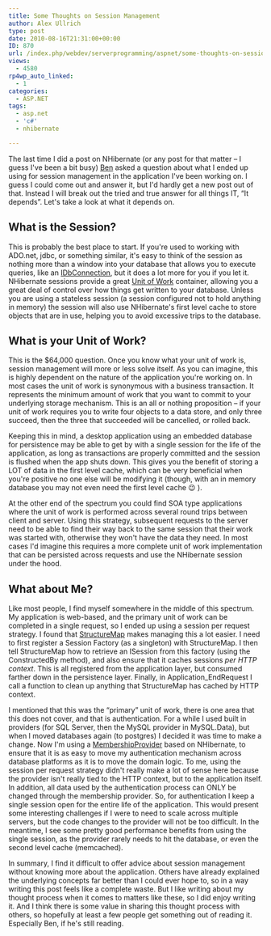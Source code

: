 ```yaml
---
title: Some Thoughts on Session Management
author: Alex Ullrich
type: post
date: 2010-08-16T21:31:00+00:00
ID: 870
url: /index.php/webdev/serverprogramming/aspnet/some-thoughts-on-session-management/
views:
  - 4580
rp4wp_auto_linked:
  - 1
categories:
  - ASP.NET
tags:
  - asp.net
  - 'c#'
  - nhibernate

---
```

The last time I did a post on NHibernate (or any post for that matter – I guess I've been a bit busy) [Ben][1] asked a question about what I ended up using for session management in the application I've been working on. I guess I could come out and answer it, but I'd hardly get a new post out of that. Instead I will break out the tried and true answer for all things IT, “It depends”. Let's take a look at what it depends on.

## What is the Session?

This is probably the best place to start. If you're used to working with ADO.net, jdbc, or something similar, it's easy to think of the session as nothing more than a window into your database that allows you to execute queries, like an [IDbConnection][2], but it does a lot more for you if you let it. NHibernate sessions provide a great [Unit of Work][3] container, allowing you a great deal of control over how things get written to your database. Unless you are using a stateless session (a session configured not to hold anything in memory) the session will also use NHibernate's first level cache to store objects that are in use, helping you to avoid excessive trips to the database.

## What is your Unit of Work?

This is the $64,000 question. Once you know what your unit of work is, session management will more or less solve itself. As you can imagine, this is highly dependent on the nature of the application you're working on. In most cases the unit of work is synonymous with a business transaction. It represents the minimum amount of work that you want to commit to your underlying storage mechanism. This is an all or nothing proposition – if your unit of work requires you to write four objects to a data store, and only three succeed, then the three that succeeded will be cancelled, or rolled back. 

Keeping this in mind, a desktop application using an embedded database for persistence may be able to get by with a single session for the life of the application, as long as transactions are properly committed and the session is flushed when the app shuts down. This gives you the benefit of storing a LOT of data in the first level cache, which can be very beneficial when you're positive no one else will be modifying it (though, with an in memory database you may not even need the first level cache 😉 ). 

At the other end of the spectrum you could find SOA type applications where the unit of work is performed across several round trips between client and server. Using this strategy, subsequent requests to the server need to be able to find their way back to the same session that their work was started with, otherwise they won't have the data they need. In most cases I'd imagine this requires a more complete unit of work implementation that can be persisted across requests and use the NHibernate session under the hood. 

## What about Me?

Like most people, I find myself somewhere in the middle of this spectrum. My application is web-based, and the primary unit of work can be completed in a single request, so I ended up using a session per request strategy. I found that [StructureMap][4] makes managing this a lot easier. I need to first register a Session Factory (as a singleton) with StructureMap. I then tell StructureMap how to retrieve an ISession from this factory (using the ConstructedBy method), and also ensure that it caches sessions _per HTTP context_. This is all registered from the application layer, but consumed farther down in the persistence layer. Finally, in Application_EndRequest I call a function to clean up anything that StructureMap has cached by HTTP context. 

I mentioned that this was the “primary” unit of work, there is one area that this does not cover, and that is authentication. For a while I used built in providers (for SQL Server, then the MySQL provider in MySQL.Data), but when I moved databases again (to postgres) I decided it was time to make a change. Now I'm using a [MembershipProvider][5] based on NHibernate, to ensure that it is as easy to move my authentication mechanism across database platforms as it is to move the domain logic. To me, using the session per request strategy didn't really make a lot of sense here because the provider isn't really tied to the HTTP context, but to the application itself. In addition, all data used by the authentication process can ONLY be changed through the membership provider. So, for authentication I keep a single session open for the entire life of the application. This would present some interesting challenges if I were to need to scale across multiple servers, but the code changes to the provider will not be too difficult. In the meantime, I see some pretty good performance benefits from using the single session, as the provider rarely needs to hit the database, or even the second level cache (memcached).

In summary, I find it difficult to offer advice about session management without knowing more about the application. Others have already explained the underlying concepts far better than I could ever hope to, so in a way writing this post feels like a complete waste. But I like writing about my thought process when it comes to matters like these, so I did enjoy writing it. And I think there is some value in sharing this thought process with others, so hopefully at least a few people get something out of reading it. Especially Ben, if he's still reading.

 [1]: /index.php/DesktopDev/MSTech/two-years-with-nhibernate-lessons-learne#c3958
 [2]: http://msdn.microsoft.com/en-us/library/system.data.idbconnection.aspx
 [3]: http://martinfowler.com/eaaCatalog/unitOfWork.html
 [4]: http://structuremap.github.com/structuremap/index.html
 [5]: http://msdn.microsoft.com/en-us/library/system.web.security.membershipprovider.aspx